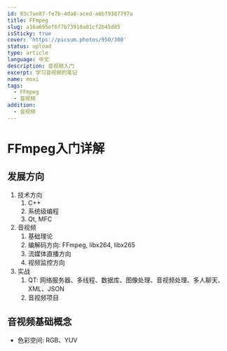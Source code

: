 ```yaml
---
id: 93c7ae87-fe7b-4da8-aced-a6bf9387797a
title: FFmpeg
slug: a16a695ef6f7b73910a01cf2b45d85
isSticky: true
cover: 'https://picsum.photos/950/300'
status: upload
type: article
language: 中文
description: 音视频入门
excerpt: 学习音视频的笔记
name: moxi
tags:
  - FFmpeg
  - 音视频
addition:
  - 音视频
---
```

# FFmpeg入门详解

## 发展方向
1. 技术方向
   1. C++
   2. 系统级编程
   3. Qt, MFC
2. 音视频
   1. 基础理论
   2. 编解码方向: FFmpeg, libx264, libx265
   3. 流媒体直播方向
   4. 视频监控方向
3. 实战
   1. QT: 网络服务器、多线程、数据库、图像处理、音视频处理、多人聊天、XML、JSON
   2. 音视频项目


## 音视频基础概念
- 色彩空间: RGB、YUV
